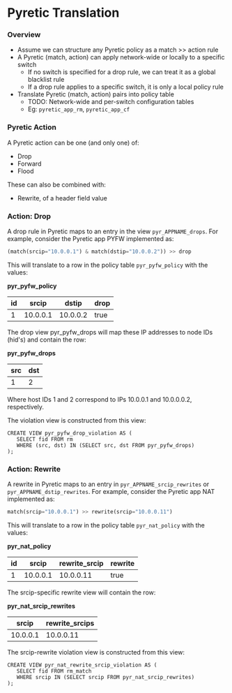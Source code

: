 # Pyretic Translation

### Overview

* Assume we can structure any Pyretic policy as a match >> action rule
* A Pyretic (match, action) can apply network-wide or locally to a specific switch
    * If no switch is specified for a drop rule, we can treat it as a global blacklist rule
    * If a drop rule applies to a specific switch, it is only a local policy rule
* Translate Pyretic (match, action) pairs into policy table
    * TODO: Network-wide and per-switch configuration tables
    * Eg: `pyretic_app_rm`, `pyretic_app_cf`


### Pyretic Action
A Pyretic action can be one (and only one) of:

* Drop
* Forward
* Flood

These can also be combined with:

* Rewrite, of a header field value

### Action: Drop
A drop rule in Pyretic maps to an entry in the view `pyr_APPNAME_drops`.  For example, consider the Pyretic app PYFW implemented as:

```python
(match(srcip="10.0.0.1") & match(dstip="10.0.0.2")) >> drop
```

This will translate to a row in the policy table `pyr_pyfw_policy` with the values:

**pyr_pyfw_policy**

| id  | srcip    | dstip    | drop |
|-----|----------|----------|------|
| 1   | 10.0.0.1 | 10.0.0.2 | true |

The drop view pyr_pyfw_drops will map these IP addresses to node IDs (hid's) and contain the row:

**pyr_pyfw_drops**

| src | dst |
|-----|-----|
| 1   | 2   |

Where host IDs 1 and 2 correspond to IPs 10.0.0.1 and 10.0.0.0.2, respectively.

The violation view is constructed from this view:

```
CREATE VIEW pyr_pyfw_drop_violation AS (
   SELECT fid FROM rm
   WHERE (src, dst) IN (SELECT src, dst FROM pyr_pyfw_drops)
);
```

### Action: Rewrite
A rewrite in Pyretic maps to an entry in `pyr_APPNAME_srcip_rewrites` or `pyr_APPNAME_dstip_rewrites`.  For example, consider the Pyretic app NAT implemented as:

```python
match(srcip="10.0.0.1") >> rewrite(srcip="10.0.0.11")
```

This will translate to a row in the policy table `pyr_nat_policy` with the values:

**pyr_nat_policy**

| id  | srcip    | rewrite_srcip | rewrite |
|-----|----------|---------------|---------|
| 1   | 10.0.0.1 | 10.0.0.11     |  true   |

The srcip-specific rewrite view will contain the row:

**pyr_nat_srcip_rewrites**

| srcip    | rewrite_srcips |
|----------|----------------|
| 10.0.0.1 | 10.0.0.11      |

The srcip-rewrite violation view is constructed from this view:
```
CREATE VIEW pyr_nat_rewrite_srcip_violation AS (
   SELECT fid FROM rm_match
   WHERE srcip IN (SELECT srcip FROM pyr_nat_srcip_rewrites)
);
```
